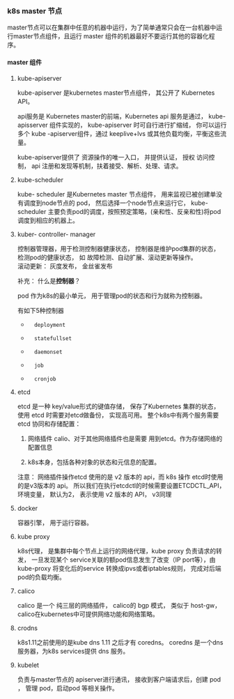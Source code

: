 ### k8s master 节点


master节点可以在集群中任意的机器中运行，为了简单通常只会在一台机器中运行master节点组件，且运行 master 组件的机器最好不要运行其他的容器化程序。 


#### master 组件
 
1. kube-apiserver  
	
	kube-apiserver 是kubernetes master节点组件， 其公开了 Kubernetes API。 
	
	api服务是 Kubernetes  master的前端，Kubernetes api 服务是通过， kube-apisserver 组件实现的， 
	kube-apiserver 时可自行进行扩缩绒， 你可以运行多个 kube -apiserver组件，通过 keeplive+lvs 或其他负载均衡，平衡这些流量。 
	
	kube-apiserver提供了 资源操作的唯一入口， 并提供认证， 授权 访问控制， api 注册和发现等机制，扶着接受、解析、处理、请求。 	
 
2. kube-scheduler
		 
	kube- scheduler 是Kubernetes master 节点组件， 用来监视已被创建单没有调度到node节点的 pod， 
	然后选择一个node节点来运行它， kube-scheduler 主要负责pod的调度，按照预定策略，(亲和性、反亲和性)将pod 调度到相应的机器上。  

			 	
3. kuber- controller- manager 
	
	控制器管理器，用于检测控制器健康状态， 控制器是维护pod集群的状态， 检测pod的健康状态， 如 故障检测、自动扩展、滚动更新等操作。  
	滚动更新： 灰度发布， 金丝雀发布
	
	补充： 什么是**控制器**？  
	
	pod 作为k8s的最小单元， 用于管理pod的状态和行为就称为控制器。 
	
	有如下5种控制器
	

	* 		deployment
	* 	    statefullset
	* 	 	daemonset
	* 	  	job
	* 	  	cronjob


	
4. etcd
	
	etcd 是一种 key/value形式的键值存储， 保存了Kubernetes 集群的状态， 使用 etcd 时需要对etcd做备份， 实现高可用。 
	整个k8s中有两个服务需要 etcd 协同和存储配置： 

	1. 网络插件 calio、对于其他网络插件也是需要 用到etcd。作为存储网络的配置信息 
	
	
	2. k8s本身，包括各种对象的状态和元信息的配置。
	 
	 注意： 网络插件操作etcd 使用的是 v2 版本的 api，而 k8s 操作 etcd时使用的是v3版本的 api。
	 所以我们在执行etcdctl的时候需要设置ETCDCTL_API，环境变量， 默认为2， 表示使用 v2 版本的 API， v3同理
	 
	 	
	 	
5. docker

	容器引擎， 用于运行容器。
	 
6. kube proxy
	
	k8s代理， 是集群中每个节点上运行的网络代理，kube proxy 负责请求的转发， 一旦发现某个 service关联的额pod信息发生了改变（IP port等），由kube-proxy 将变化后的service 转换成ipvs或者iptables规则， 完成对后端pod的负载均衡。 
7. calico

	calico 是一个 纯三层的网络插件， calico的 bgp 模式， 类似于 host-gw， calico在kubernetes中可提供网络功能和网络策略。 
	
8. crodns
	
	k8s1.11之前使用的是kube dns 1.11 之后才有 coredns。 coredns 是一个dns服务器，为k8s services提供 dns 服务。 
9. kubelet
	
	负责与master节点的 apiserver进行通讯， 接收到客户端请求后，创建 pod ， 管理 pod，启动pod 等相关操作。 	 
	
	
    
    	 
    	 


	
 
